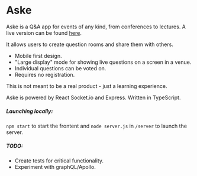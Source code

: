 # Aske

Aske is a Q&A app for events of any kind, from conferences to lectures.
A live version can be found [here](aske.surge.sh).

It allows users to create question rooms and share them with others.

- Mobile first design.
- "Large display" mode for showing live questions on a screen in a venue.
- Individual questions can be voted on.
- Requires no registration.

This is not meant to be a real product - just a learning experience.

Aske is powered by React Socket.io and Express. Written in TypeScript.

##### Launching locally:

`npm start` to start the frontent and `node server.js` in `/server` to launch the server.

##### TODO:

- Create tests for critical functionality.
- Experiment with graphQL/Apollo.
